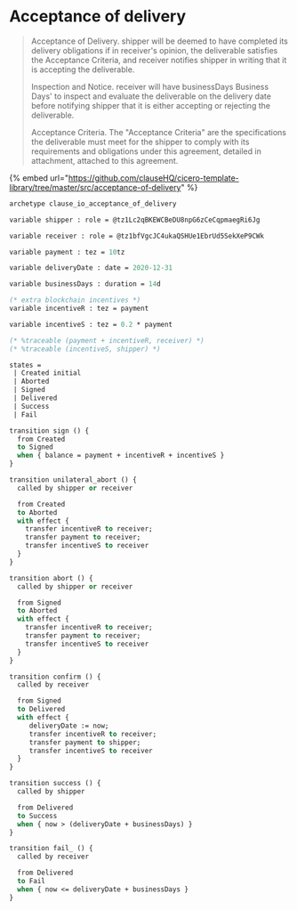 # Acceptance of delivery

> Acceptance of Delivery. shipper will be deemed to have completed its delivery obligations if in receiver's opinion, the deliverable satisfies the Acceptance Criteria, and receiver notifies shipper in writing that it is accepting the deliverable.
>
> Inspection and Notice. receiver will have businessDays Business Days' to inspect and evaluate the deliverable on the delivery date before notifying shipper that it is either accepting or rejecting the deliverable.
>
> Acceptance Criteria. The "Acceptance Criteria" are the specifications the deliverable must meet for the shipper to comply with its requirements and obligations under this agreement, detailed in attachment, attached to this agreement.

{% embed url="https://github.com/clauseHQ/cicero-template-library/tree/master/src/acceptance-of-delivery" %}

```ocaml
archetype clause_io_acceptance_of_delivery

variable shipper : role = @tz1Lc2qBKEWCBeDU8npG6zCeCqpmaegRi6Jg

variable receiver : role = @tz1bfVgcJC4ukaQSHUe1EbrUd5SekXeP9CWk

variable payment : tez = 10tz

variable deliveryDate : date = 2020-12-31

variable businessDays : duration = 14d

(* extra blockchain incentives *)
variable incentiveR : tez = payment

variable incentiveS : tez = 0.2 * payment

(* %traceable (payment + incentiveR, receiver) *)
(* %traceable (incentiveS, shipper) *)

states =
 | Created initial
 | Aborted
 | Signed
 | Delivered
 | Success
 | Fail

transition sign () {
  from Created
  to Signed
  when { balance = payment + incentiveR + incentiveS }
}

transition unilateral_abort () {
  called by shipper or receiver

  from Created
  to Aborted
  with effect {
    transfer incentiveR to receiver;
    transfer payment to receiver;
    transfer incentiveS to receiver
  }
}

transition abort () {
  called by shipper or receiver

  from Signed
  to Aborted
  with effect {
    transfer incentiveR to receiver;
    transfer payment to receiver;
    transfer incentiveS to receiver
  }
}

transition confirm () {
  called by receiver

  from Signed
  to Delivered
  with effect {
     deliveryDate := now;
     transfer incentiveR to receiver;
     transfer payment to shipper;
     transfer incentiveS to receiver
  }
}

transition success () {
  called by shipper

  from Delivered
  to Success
  when { now > (deliveryDate + businessDays) }
}

transition fail_ () {
  called by receiver

  from Delivered
  to Fail
  when { now <= deliveryDate + businessDays }
}

```

